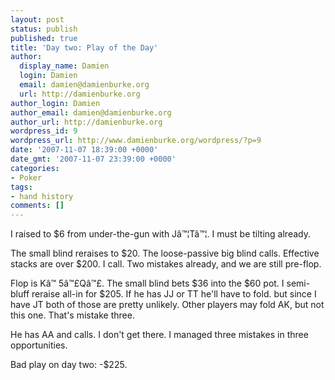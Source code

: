 ```yaml
---
layout: post
status: publish
published: true
title: 'Day two: Play of the Day'
author:
  display_name: Damien
  login: Damien
  email: damien@damienburke.org
  url: http://damienburke.org
author_login: Damien
author_email: damien@damienburke.org
author_url: http://damienburke.org
wordpress_id: 9
wordpress_url: http://www.damienburke.org/wordpress/?p=9
date: '2007-11-07 18:39:00 +0000'
date_gmt: '2007-11-07 23:39:00 +0000'
categories:
- Poker
tags:
- hand history
comments: []
---
```

<p>I raised to $6 from under-the-gun with J&acirc;&trade;&brvbar;T&acirc;&trade;&brvbar;. I must be tilting already.</p>
<p>The small blind reraises to $20. The loose-passive big blind calls. Effective stacks are over $200. I call. Two mistakes already, and we are still pre-flop.</p>
<p>Flop is K&acirc;&trade;&nbsp;5&acirc;&trade;&pound;Q&acirc;&trade;&pound;. The small blind bets $36 into the $60 pot. I semi-bluff reraise all-in for $205. If he has JJ or TT he'll have to fold. but since I have JT both of those are pretty unlikely. Other players may fold AK, but not this one. That's mistake three.</p>
<p>He has AA and calls. I don't get there. I managed three mistakes in three opportunities.</p>
<p>Bad play on day two: -$225.</p>
